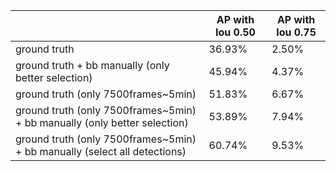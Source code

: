 |                                                                           	| AP with Iou 0.50 	| AP with Iou 0.75 	|
|---------------------------------------------------------------------------	|------------------	|------------------	|
| ground truth                                                              	| 36.93%           	| 2.50%            	|
| ground truth + bb manually (only better selection)                        	| 45.94%           	| 4.37%            	|
| ground truth (only 7500frames~5min)                                       	| 51.83%           	| 6.67%            	|
| ground truth (only 7500frames~5min) + bb manually (only better selection) 	| 53.89%           	| 7.94%            	|
| ground truth (only 7500frames~5min) + bb manually (select all detections) 	| 60.74%           	| 9.53%            	|